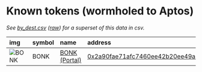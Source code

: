 
Known tokens (wormholed to Aptos)
===================================
_See [by_dest.csv](by_dest.csv) ([raw](https://raw.githubusercontent.com/certusone/wormhole-token-list/main/content/by_dest.csv)) for a superset of this data in csv._

  
| img                                                                                              | symbol   | name                                                | address                                                                                                                                                                        |   decimals | origin   | sourceAddress                                                                                                           |   sourceDecimals | symbol   |
|:-------------------------------------------------------------------------------------------------|:---------|:----------------------------------------------------|:-------------------------------------------------------------------------------------------------------------------------------------------------------------------------------|-----------:|:---------|:------------------------------------------------------------------------------------------------------------------------|-----------------:|:-----------------|
| ![BONK](https://raw.githubusercontent.com/certusone/wormhole-token-list/main/assets/BONK_wh.png) | BONK     | [BONK (Portal)](http://coingecko.com/en/coins/bonk) | [0x2a90fae71afc7460ee42b20ee49a9c9b29272905ad71fef92fbd8b3905a24b56](https://explorer.aptoslabs.com//token/0x2a90fae71afc7460ee42b20ee49a9c9b29272905ad71fef92fbd8b3905a24b56) |          5 | solana   | [DezXAZ8z7PnrnRJjz3wXBoRgixCa6xjnB7YaB1pPB263](https://solscan.io/address/DezXAZ8z7PnrnRJjz3wXBoRgixCa6xjnB7YaB1pPB263) |                5 | BONK             |